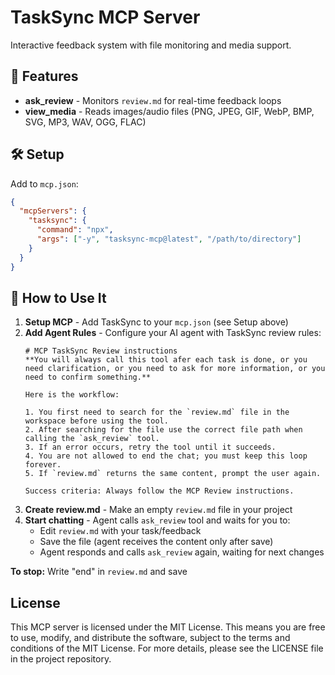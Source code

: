 # TaskSync MCP Server

Interactive feedback system with file monitoring and media support.

## 🌟 Features

- **ask_review** - Monitors `review.md` for real-time feedback loops
- **view_media** - Reads images/audio files (PNG, JPEG, GIF, WebP, BMP, SVG, MP3, WAV, OGG, FLAC)

## 🛠️ Setup

Add to `mcp.json`:
```json
{
  "mcpServers": {
    "tasksync": {
      "command": "npx",
      "args": ["-y", "tasksync-mcp@latest", "/path/to/directory"]
    }
  }
}
```

## 📖 How to Use It

1. **Setup MCP** - Add TaskSync to your `mcp.json` (see Setup above)
2. **Add Agent Rules** - Configure your AI agent with TaskSync review rules:
   ```
   # MCP TaskSync Review instructions
   **You will always call this tool afer each task is done, or you need clarification, or you need to ask for more information, or you need to confirm something.**

   Here is the workflow:

   1. You first need to search for the `review.md` file in the workspace before using the tool.
   2. After searching for the file use the correct file path when calling the `ask_review` tool.
   3. If an error occurs, retry the tool until it succeeds.
   4. You are not allowed to end the chat; you must keep this loop forever.
   5. If `review.md` returns the same content, prompt the user again.

   Success criteria: Always follow the MCP Review instructions.
   ```
3. **Create review.md** - Make an empty `review.md` file in your project
4. **Start chatting** - Agent calls `ask_review` tool and waits for you to:
   - Edit `review.md` with your task/feedback
   - Save the file (agent receives the content only after save)
   - Agent responds and calls `ask_review` again, waiting for next changes

**To stop:** Write "end" in `review.md` and save

## License

This MCP server is licensed under the MIT License. This means you are free to use, modify, and distribute the software, subject to the terms and conditions of the MIT License. For more details, please see the LICENSE file in the project repository.
